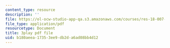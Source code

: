 ```yaml
---
content_type: resource
description: ''
file: https://ol-ocw-studio-app-qa.s3.amazonaws.com/courses/res-18-007-calculus-revisited-multivariable-calculus-fall-2011/b180aeea17353ee9db2da6ad08bb4d12_0Uz-TR_vZKs.pdf
file_type: application/pdf
resourcetype: Document
title: 3play pdf file
uid: b180aeea-1735-3ee9-db2d-a6ad08bb4d12
---
```

